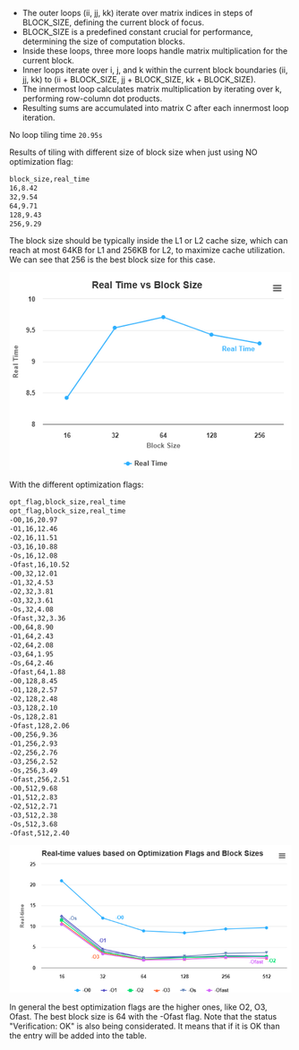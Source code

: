 - The outer loops (ii, jj, kk) iterate over matrix indices in steps of BLOCK_SIZE, defining the current block of focus.
- BLOCK_SIZE is a predefined constant crucial for performance, determining the size of computation blocks.
- Inside these loops, three more loops handle matrix multiplication for the current block.
- Inner loops iterate over i, j, and k within the current block boundaries (ii, jj, kk) to (ii + BLOCK_SIZE, jj + BLOCK_SIZE, kk + BLOCK_SIZE).
- The innermost loop calculates matrix multiplication by iterating over k, performing row-column dot products.
- Resulting sums are accumulated into matrix C after each innermost loop iteration.

No loop tiling time ``20.95s``

Results of tiling with different size of block size when just using NO optimization flag:
```
block_size,real_time
16,8.42
32,9.54
64,9.71
128,9.43
256,9.29
```
The block size should be typically inside the L1 or L2 cache size, which can reach at most 64KB for L1 and 256KB for L2, to maximize cache utilization. We can see that 256 is the best block size for this case.

![alt text](image.png)

With the different optimization flags:
```
opt_flag,block_size,real_time
opt_flag,block_size,real_time
-O0,16,20.97
-O1,16,12.46
-O2,16,11.51
-O3,16,10.88
-Os,16,12.08
-Ofast,16,10.52
-O0,32,12.01
-O1,32,4.53
-O2,32,3.81
-O3,32,3.61
-Os,32,4.08
-Ofast,32,3.36
-O0,64,8.90
-O1,64,2.43
-O2,64,2.08
-O3,64,1.95
-Os,64,2.46
-Ofast,64,1.88
-O0,128,8.45
-O1,128,2.57
-O2,128,2.48
-O3,128,2.10
-Os,128,2.81
-Ofast,128,2.06
-O0,256,9.36
-O1,256,2.93
-O2,256,2.76
-O3,256,2.52
-Os,256,3.49
-Ofast,256,2.51
-O0,512,9.68
-O1,512,2.83
-O2,512,2.71
-O3,512,2.38
-Os,512,3.68
-Ofast,512,2.40
```

![alt text](image-2.png)

In general the best optimization flags are the higher ones, like O2, O3, Ofast. The best block size is 64 with the -Ofast flag. Note that the status "Verification: OK" is also being considerated. It means that if it is OK than the entry will be added into the table.